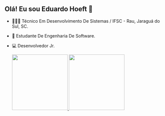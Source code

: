 ## Olá! Eu sou Eduardo Hoeft 👋

- 🧑🏼‍🎓 Técnico Em Desenvolvimento De Sistemas / IFSC - Rau, Jaraguá do Sul, SC.
- 🌱 Estudante De Engenharia De Software.
- 💻 Desenvolvedor Jr.

  <div>
    <a href="https://github.com/EduardoHoeft">
      <img height="180em" src="https://github-readme-stats.vercel.app/api?username=eduardohoeft&show_icons=true&theme=dark&include_all_commits=true&count_private=true"/>
      <img height="180em" src="https://github-readme-stats.vercel.app/api/top-langs/?username=eduardohoeft&layout=compact&langs_count=16&theme=dark"/>
  </div>
<!--
**EduardoHoeft/eduardohoeft** is a ✨ _special_ ✨ repository because its `README.md` (this file) appears on your GitHub profile.

Here are some ideas to get you started:

- 🔭 I’m currently working on ...
- 🌱 Sou estudante de engenharia de software.
- 👯 I’m looking to collaborate on ...
- 🤔 I’m looking for help with ...
- 💬 Ask me about ...
- 📫 How to reach me: ...
- 😄 Pronouns: ...
- ⚡ Fun fact: ...
-->
